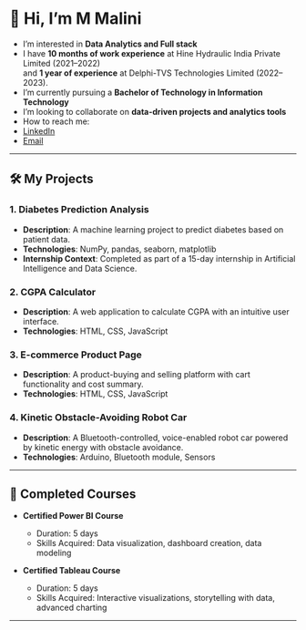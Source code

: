 # 👋 Hi, I’m M Malini

-  I’m interested in **Data Analytics and Full stack**  
-  I have **10 months of work experience** at Hine Hydraulic India Private Limited (2021–2022)  
   and **1 year of experience** at Delphi-TVS Technologies Limited (2022–2023).  
-  I’m currently pursuing a **Bachelor of Technology in Information Technology**  
-  I’m looking to collaborate on **data-driven projects and analytics tools**  
-  How to reach me:  
  - [LinkedIn](https://www.linkedin.com/in/malini-munusamy-09857b222/)  
  - [Email](malinimpc2021@gmail.com)  

---

## 🛠️ My Projects

### 1. **Diabetes Prediction Analysis**
   - **Description**: A machine learning project to predict diabetes based on patient data.  
   - **Technologies**: NumPy, pandas, seaborn, matplotlib  
   - **Internship Context**: Completed as part of a 15-day internship in Artificial Intelligence and Data Science.    

### 2. **CGPA Calculator**
   - **Description**: A web application to calculate CGPA with an intuitive user interface.  
   - **Technologies**: HTML, CSS, JavaScript   

### 3. **E-commerce Product Page**
   - **Description**: A product-buying and selling platform with cart functionality and cost summary.  
   - **Technologies**: HTML, CSS, JavaScript  

### 4. **Kinetic Obstacle-Avoiding Robot Car**
   - **Description**: A Bluetooth-controlled, voice-enabled robot car powered by kinetic energy with obstacle avoidance.  
   - **Technologies**: Arduino, Bluetooth module, Sensors
     
---

## 📘 Completed Courses
- **Certified Power BI Course**  
  - Duration: 5 days  
  - Skills Acquired: Data visualization, dashboard creation, data modeling  

- **Certified Tableau Course**  
  - Duration: 5 days  
  - Skills Acquired: Interactive visualizations, storytelling with data, advanced charting  

-----
